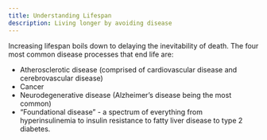 ```yaml
---
title: Understanding Lifespan
description: Living longer by avoiding disease
---
```


Increasing lifespan boils down to delaying the inevitability of death.
The four most common disease processes that end life are:

- Atherosclerotic disease (comprised of cardiovascular disease and cerebrovascular disease)
- Cancer
- Neurodegenerative disease (Alzheimer’s disease being the most common)
- “Foundational disease” - a spectrum of everything from hyperinsulinemia to insulin resistance to fatty liver disease to type 2 diabetes.
